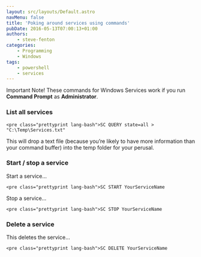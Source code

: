 ```yaml
---
layout: src/layouts/Default.astro
navMenu: false
title: 'Poking around services using commands'
pubDate: 2016-05-13T07:00:13+01:00
authors:
    - steve-fenton
categories:
    - Programming
    - Windows
tags:
    - powershell
    - services
---
```


Important Note! These commands for Windows Services work if you run **Command Prompt** as **Administrator**.

### List all services

```
<pre class="prettyprint lang-bash">SC QUERY state=all > "C:\Temp\Services.txt"
```
This will drop a text file (because you’re likely to have more information than your command buffer) into the temp folder for your perusal.

### Start / stop a service

Start a service…

```
<pre class="prettyprint lang-bash">SC START YourServiceName
```
Stop a service…

```
<pre class="prettyprint lang-bash">SC STOP YourServiceName
```
### Delete a service

This deletes the service…

```
<pre class="prettyprint lang-bash">SC DELETE YourServiceName
```